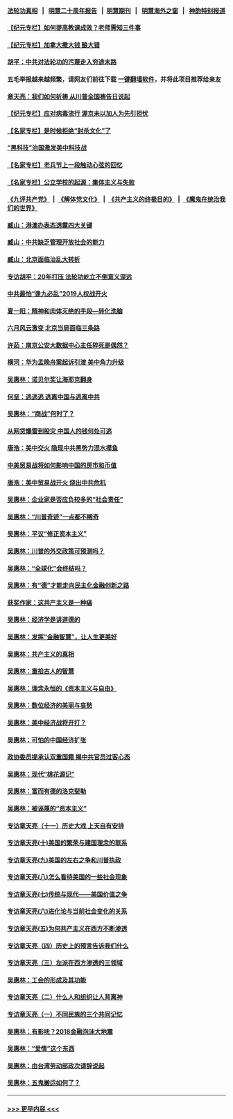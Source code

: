 #### [法轮功真相](https://github.com/gfw-breaker/truth/blob/master/README.md?t=0) &nbsp;&nbsp;|&nbsp;&nbsp; [明慧二十周年报告](https://github.com/gfw-breaker/mh-reports/blob/master/README.md?t=0) &nbsp;&nbsp;|&nbsp;&nbsp;[明慧期刊](https://github.com/gfw-breaker/mh-qikan) &nbsp;&nbsp;|&nbsp;&nbsp; [明慧海外之窗](https://github.com/gfw-breaker/mh-news/blob/master/README.md?t=0) &nbsp;&nbsp;|&nbsp;&nbsp; [神韵特别报道](https://github.com/gfw-breaker/mh-news/blob/master/shenyun.md?t=0)
#### [【纪元专栏】如何提高教课成效？老师需知三件事](../pages/nsc423/n12417848.md?t=06110952) 
#### [【纪元专栏】加拿大撒大钱 酿大错](../pages/nsc423/n12406564.md?t=06110952) 
#### [胡平：中共对法轮功的污蔑走入穷途末路](../pages/nsc423/n12266737.md?t=06110952) 
#### 五毛举报越来越频繁，请网友们前往下载 [一键翻墙软件](https://github.com/gfw-breaker/ssr-accounts)，并将此项目推荐给亲友
#### [章天亮：我们如何祈祷 从川普全国祷告日说起](../pages/nsc423/n11944627.md?t=06110952) 
#### [【纪元专栏】应对病毒流行 渥京未以加人为先引担忧](../pages/nsc423/n11875714.md?t=06110952) 
#### [【名家专栏】是时候拒绝“封杀文化”了](../pages/nsc423/n11814093.md?t=06110952) 
#### [“黑科技”治国激发美中科技战](../pages/nsc423/n11638056.md?t=06110952) 
#### [【名家专栏】老兵节上一段触动心弦的回忆](../pages/nsc423/n11646016.md?t=06110952) 
#### [【名家专栏】公立学校的起源：集体主义与失败](../pages/nsc423/n11601833.md?t=06110952) 
#### [《九评共产党》](https://github.com/begood0513/9ping.md/blob/master/README.md) &nbsp;|&nbsp; [《解体党文化》](../../../../jtdwh.md/blob/master/README.md)  &nbsp;|&nbsp; [《共产主义的终极目的》](../../../../gczydzjmd.md/blob/master/README.md) &nbsp;|&nbsp; [《魔鬼在统治我们的世界》](../../../../mgztzwmdsj.md/blob/master/README.md) 
#### [臧山：港澳办表态透露四大关键](../pages/nsc423/n11421628.md?t=06110952) 
#### [臧山：中共缺乏管理开放社会的能力](../pages/nsc423/n11407457.md?t=06110952) 
#### [臧山：北京面临治乱大转折](../pages/nsc423/n11406895.md?t=06110952) 
#### [专访胡平：20年打压 法轮功屹立不倒意义深远](../pages/nsc423/n11398800.md?t=06110952) 
#### [中共最怕“逢九必乱”2019人权战开火](../pages/nsc423/n11385248.md?t=06110952) 
#### [夏一阳：精神和肉体灭绝的手段—转化洗脑](../pages/nsc423/n11368250.md?t=06110952) 
#### [六月风云激变 北京当局面临三条路](../pages/nsc423/n11313668.md?t=06110952) 
#### [许茹：南京公安大数据中心主任猝死是偶然？](../pages/nsc423/n11064744.md?t=06110952) 
#### [横河：华为孟晚舟案起诉引渡 美中角力升级](../pages/nsc423/n11027230.md?t=06110952) 
#### [吴惠林：诺贝尔奖让海耶克翻身](../pages/nsc423/n10890049.md?t=06110952) 
#### [何坚：逃逃逃 逃离中国与逃离中共](../pages/nsc423/n10592891.md?t=06110952) 
#### [吴惠林：“商战”何时了？](../pages/nsc423/n10573558.md?t=06110952) 
#### [从网贷爆雷到股灾 中国人的钱何处可逃](../pages/nsc423/n10572800.md?t=06110952) 
#### [唐浩：美中交火 隐现中共黑势力混水摸鱼](../pages/nsc423/n10544040.md?t=06110952) 
#### [中美贸易战将如何影响中国的房市和币值](../pages/nsc423/n10543697.md?t=06110952) 
#### [唐浩：美中贸易战开火 烧出中共危机](../pages/nsc423/n10540126.md?t=06110952) 
#### [吴惠林：企业家是否应负较多的“社会责任”](../pages/nsc423/n10535022.md?t=06110952) 
#### [吴惠林：“川普奇迹”一点都不稀奇](../pages/nsc423/n10512808.md?t=06110952) 
#### [吴惠林：平议“修正资本主义”](../pages/nsc423/n10495724.md?t=06110952) 
#### [吴惠林：川普的外交政策可预测吗？](../pages/nsc423/n10462387.md?t=06110952) 
#### [吴惠林：“全球化”会终结吗？](../pages/nsc423/n10452838.md?t=06110952) 
#### [吴惠林：有“德”才能走向民主化金融创新之路](../pages/nsc423/n10432292.md?t=06110952) 
#### [获奖作家：这共产主义是一种癌](../pages/nsc423/n10431541.md?t=06110952) 
#### [吴惠林：经济学是讲道德的](../pages/nsc423/n10398014.md?t=06110952) 
#### [吴惠林：发挥“金融智慧”，让人生更美好](../pages/nsc423/n10375019.md?t=06110952) 
#### [吴惠林：共产主义的真相](../pages/nsc423/n10351394.md?t=06110952) 
#### [吴惠林：重拾古人的智慧](../pages/nsc423/n10337691.md?t=06110952) 
#### [吴惠林：理念永恒的《资本主义与自由》](../pages/nsc423/n10316274.md?t=06110952) 
#### [吴惠林：数位经济的美丽与哀愁](../pages/nsc423/n10292946.md?t=06110952) 
#### [吴惠林：美中经济战将开打？](../pages/nsc423/n10258825.md?t=06110952) 
#### [吴惠林：可怕的中国经济扩张](../pages/nsc423/n10219147.md?t=06110952) 
#### [政协委员提承认双重国籍 揭中共官员过客心态](../pages/nsc423/n10208809.md?t=06110952) 
#### [吴惠林：现代“桃花源记”](../pages/nsc423/n10185234.md?t=06110952) 
#### [吴惠林：富而有德的洛克斐勒](../pages/nsc423/n10142264.md?t=06110952) 
#### [吴惠林：被诬蔑的“资本主义”](../pages/nsc423/n10124816.md?t=06110952) 
#### [专访章天亮（十一）历史大戏 上天自有安排](../pages/nsc423/n10094905.md?t=06110952) 
#### [专访章天亮(十)美国的繁荣与建国理念的联系](../pages/nsc423/n10094899.md?t=06110952) 
#### [专访章天亮(九)美国的左右之争和川普执政](../pages/nsc423/n10094889.md?t=06110952) 
#### [专访章天亮(八)怎么看待美国的一些社会现象](../pages/nsc423/n10094857.md?t=06110952) 
#### [专访章天亮(七)传统与现代——美国价值之争](../pages/nsc423/n10093140.md?t=06110952) 
#### [专访章天亮(六)进化论与当前社会变化的关系](../pages/nsc423/n10092036.md?t=06110952) 
#### [专访章天亮(五)为何共产主义在西方不断渗透](../pages/nsc423/n10083620.md?t=06110952) 
#### [专访章天亮（四）历史上的预言告诉我们什么](../pages/nsc423/n10083606.md?t=06110952) 
#### [专访章天亮（三）左派在西方渗透的三领域](../pages/nsc423/n10081115.md?t=06110952) 
#### [吴惠林：工会的形成及其功能](../pages/nsc423/n10080633.md?t=06110952) 
#### [专访章天亮（二）什么人和组织让人背离神](../pages/nsc423/n10076637.md?t=06110952) 
#### [专访章天亮（一）不同民族的三个共同记忆](../pages/nsc423/n10074188.md?t=06110952) 
#### [吴惠林：有影呒？2018金融泡沫大地震](../pages/nsc423/n10040534.md?t=06110952) 
#### [吴惠林：“爱情”这个东西](../pages/nsc423/n10019423.md?t=06110952) 
#### [吴惠林：由台湾劳动部政次请辞说起](../pages/nsc423/n9979679.md?t=06110952) 
#### [吴惠林：五鬼搬运如何了？](../pages/nsc423/n9925338.md?t=06110952) 

----
#### [ >>> 更早内容 <<< ](../indexes/nsc423-earlier.md)
